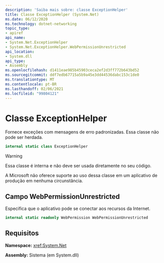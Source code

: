 ```yaml
---
description: 'Saiba mais sobre: classe ExceptionHelper'
title: Classe ExceptionHelper (System.Net)
ms.date: 06/12/2020
ms.technology: dotnet-networking
topic_type:
- apiref
api_name:
- System.Net.ExceptionHelper
- System.Net.ExceptionHelper.WebPermissionUnrestricted
api_location:
- System.dll
api_type:
- Assembly
ms.openlocfilehash: d1411eae985b45903ceca2ef2d3ff772b643bd52
ms.sourcegitcommit: ddf7edb67715a5b9a45e3dd44536dabc153c1de0
ms.translationtype: MT
ms.contentlocale: pt-BR
ms.lasthandoff: 02/06/2021
ms.locfileid: "99804121"
---
```

# <a name="exceptionhelper-class"></a>Classe ExceptionHelper

Fornece exceções com mensagens de erro padronizadas. Essa classe não pode ser herdada.

```csharp
internal static class ExceptionHelper
```

> [!WARNING]
> Essa classe é interna e não deve ser usada diretamente no seu código.
>
> A Microsoft não oferece suporte ao uso dessa classe em um aplicativo de produção em nenhuma circunstância.

## <a name="webpermissionunrestricted-field"></a>Campo WebPermissionUnrestricted

Especifica que o aplicativo pode se conectar aos recursos da Internet.

```csharp
internal static readonly WebPermission WebPermissionUnrestricted
```

## <a name="requirements"></a>Requisitos

**Namespace:** <xref:System.Net>

**Assembly:** Sistema (em System.dll)
